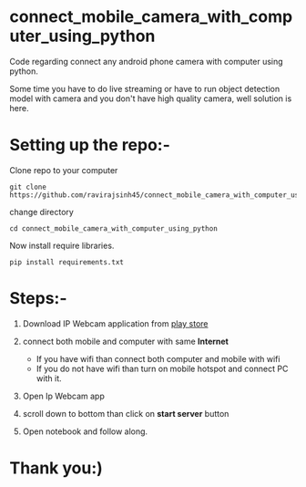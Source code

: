 # connect_mobile_camera_with_computer_using_python
Code regarding connect any android phone camera with computer using python.

Some time you have to do live streaming or have to run object detection model with camera and you don't have high quality camera, well solution is here.

# Setting up the repo:-
Clone repo to your computer
```
git clone https://github.com/ravirajsinh45/connect_mobile_camera_with_computer_using_python.git
```

change directory 
```
cd connect_mobile_camera_with_computer_using_python
```

Now install require libraries.
```
pip install requirements.txt
```



# Steps:-

1. Download IP Webcam application from [play store](https://play.google.com/store/apps/details?id=com.pas.webcam&hl=en_IN)

2. connect both mobile and computer with same **Internet**
    - If you have wifi than connect both computer and mobile with wifi
    - If you do not have wifi than turn on mobile hotspot and connect PC with it.

3. Open Ip Webcam app

4. scroll down to bottom than click on **start server** button
 
5. Open notebook and follow along.

# Thank you:)
